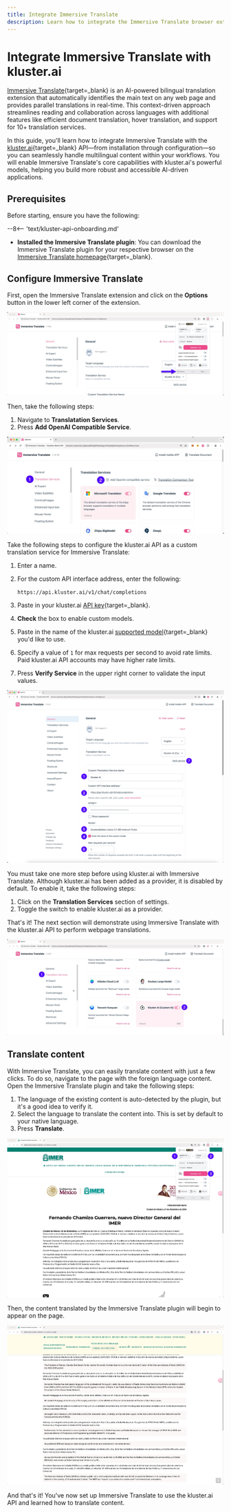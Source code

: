 ```yaml
---
title: Integrate Immersive Translate
description: Learn how to integrate the Immersive Translate browser extension with kluster.ai in your workflows for seamless, real-time multilingual content handling.
---
```


# Integrate Immersive Translate with kluster.ai

[Immersive Translate](https://immersivetranslate.com/){target=_blank} is an  AI-powered bilingual translation extension that automatically identifies the main text on any web page and provides parallel translations in real-time. This context-driven approach streamlines reading and collaboration across languages with additional features like efficient document translation, hover translation, and support for 10+ translation services.

In this guide, you'll learn how to integrate Immersive Translate with the [kluster.ai](https://www.kluster.ai/){target=_blank} API—from installation through configuration—so you can seamlessly handle multilingual content within your workflows. You will enable Immersive Translate's core capabilities with kluster.ai's powerful models, helping you build more robust and accessible AI-driven applications.

## Prerequisites

Before starting, ensure you have the following:

--8<-- 'text/kluster-api-onboarding.md'
- **Installed the Immersive Translate plugin**: You can download the Immersive Translate plugin for your respective browser on the [Immersive Translate homepage](https://immersivetranslate.com/){target=\_blank}.

## Configure Immersive Translate

First, open the Immersive Translate extension and click on the **Options** button in the lower left corner of the extension.

![](/images/get-started/integrations/immersivetranslate/immersive-1.webp)

Then, take the following steps:

1. Navigate to **Translatation Services**.
2. Press **Add OpenAI Compatible Service**.

![](/images/get-started/integrations/immersivetranslate/immersive-2.webp)

Take the following steps to configure the kluster.ai API as a custom translation service for Immersive Translate:

1. Enter a name.
2. For the custom API interface address, enter the following:

    ```text
    https://api.kluster.ai/v1/chat/completions
    ```

3. Paste in your kluster.ai [API key](https://platform.kluster.ai/apikeys){target=\_blank}.
4. **Check** the box to enable custom models.
5. Paste in the name of the kluster.ai [supported model](/get-started/models/){target=\_blank} you'd like to use.
6. Specify a value of `1` for max requests per second to avoid rate limits. Paid kluster.ai API accounts may have higher rate limits.
7. Press **Verify Service** in the upper right corner to validate the input values.

![](/images/get-started/integrations/immersivetranslate/immersive-3.webp)

You must take one more step before using kluster.ai with Immersive Translate. Although kluster.ai has been added as a provider, it is disabled by default. To enable it, take the following steps:

1. Click on the **Translation Services** section of settings.
2. Toggle the switch to enable kluster.ai as a provider.

That's it! The next section will demonstrate using Immersive Translate with the kluster.ai API to perform webpage translations.

![](/images/get-started/integrations/immersivetranslate/immersive-4.webp)

## Translate content

With Immersive Translate, you can easily translate content with just a few clicks. To do so, navigate to the page with the foreign language content. Open the Immersive Translate plugin and take the following steps:

1. The language of the existing content is auto-detected by the plugin, but it's a good idea to verify it.
2. Select the language to translate the content into. This is set by default to your native language.
3. Press **Translate**.

![](/images/get-started/integrations/immersivetranslate/immersive-5.webp)

Then, the content translated by the Immersive Translate plugin will begin to appear on the page. 

![](/images/get-started/integrations/immersivetranslate/immersive-6.webp)

And that's it! You've now set up Immersive Translate to use the kluster.ai API and learned how to translate content.